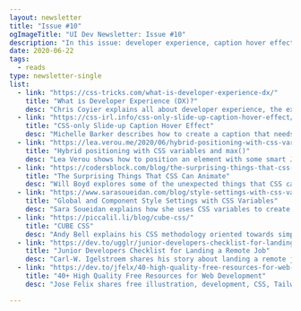 ```yaml
---
layout: newsletter
title: "Issue #10"
ogImageTitle: "UI Dev Newsletter: Issue #10"
description: "In this issue: developer experience, caption hover effect, CUBE CSS, and more."
date: 2020-06-22
tags:
  - reads
type: newsletter-single
list:
  - link: "https://css-tricks.com/what-is-developer-experience-dx/"
    title: "What is Developer Experience (DX)?"
    desc: "Chris Coyier explains all about developer experience, the experience of developers."
  - link: "https://css-irl.info/css-only-slide-up-caption-hover-effect/"
    title: "CSS-only Slide-up Caption Hover Effect"
    desc: "Michelle Barker describes how to create a caption that needs to slide over an image on hover, revealing more content."
  - link: "https://lea.verou.me/2020/06/hybrid-positioning-with-css-variables-and-max/"
    title: "Hybrid positioning with CSS variables and max()"
    desc: "Lea Verou shows how to position an element with some smart JS and CSS calculations."
  - link: "https://codersblock.com/blog/the-surprising-things-that-css-can-animate/"
    title: "The Surprising Things That CSS Can Animate"
    desc: "Will Boyd explores some of the unexpected things that CSS can animate and some nifty things you can do by animating them."
  - link: "https://www.sarasoueidan.com/blog/style-settings-with-css-variables/"
    title: "Global and Component Style Settings with CSS Variables"
    desc: "Sara Soueidan explains how she uses CSS variables to create more manageable project styles and more portable patterns."
  - link: "https://piccalil.li/blog/cube-css/"
    title: "CUBE CSS"
    desc: "Andy Bell explains his CSS methodology oriented towards simplicity and consistency with a heavy dosage of pragmatism."
  - link: "https://dev.to/ugglr/junior-developers-checklist-for-landing-a-remote-job-2ldb"
    title: "Junior Developers Checklist for Landing a Remote Job"
    desc: "Carl-W. Igelstroem shares his story about landing a remote job and a checklist that could help you land one, too. Bonus: Remote Junior Developer jobs directory."
  - link: "https://dev.to/jfelx/40-high-quality-free-resources-for-web-development-10o3"
    title: "40+ High Quality Free Resources for Web Development"
    desc: "Jose Felix shares free illustration, development, CSS, Tailwind, design, and productivity resources."

---
```

